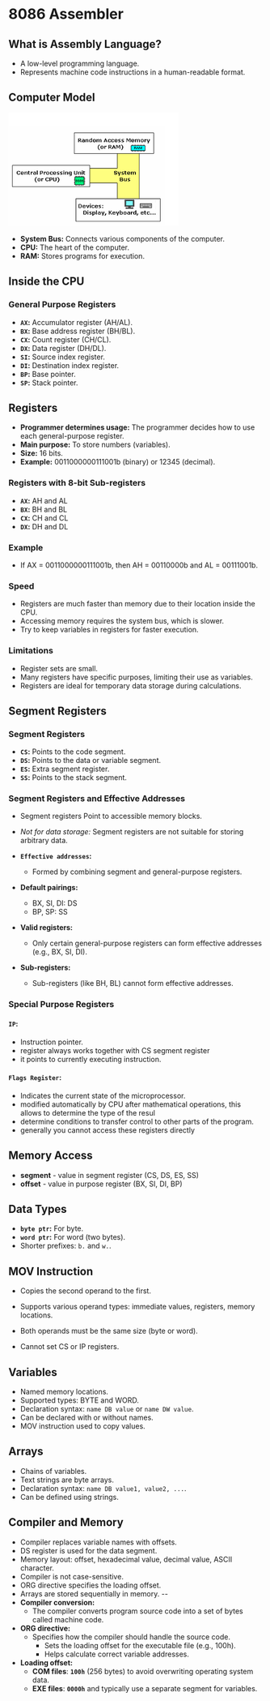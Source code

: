 # 8086 Assembler

## What is Assembly Language?
* A low-level programming language.
* Represents machine code instructions in a human-readable format.

## Computer Model

<img src="Screenshot 2024-09-17 182753.png"> 

* **System Bus:** Connects various components of the computer.
* **CPU:** The heart of the computer.
* **RAM:** Stores programs for execution.

## Inside the CPU
### General Purpose Registers
* **`AX`:** Accumulator register (AH/AL).
* **`BX`:** Base address register (BH/BL).
* **`CX`:** Count register (CH/CL).
* **`DX`:** Data register (DH/DL).
* **`SI`:** Source index register.
* **`DI`:** Destination index register.
* **`BP`:** Base pointer.
* **`SP`:** Stack pointer.

## Registers

* **Programmer determines usage:** The programmer decides how to use each general-purpose register.
* **Main purpose:** To store numbers (variables).
* **Size:** 16 bits.
* **Example:** 0011000000111001b (binary) or 12345 (decimal).

### Registers with 8-bit Sub-registers
* **`AX`:** AH and AL
* **`BX`:** BH and BL
* **`CX`:** CH and CL
* **`DX`:** DH and DL

### Example
* If AX = 0011000000111001b, then AH = 00110000b and AL = 00111001b.

### Speed
* Registers are much faster than memory due to their location inside the CPU.
* Accessing memory requires the system bus, which is slower.
* Try to keep variables in registers for faster execution.

### Limitations
* Register sets are small.
* Many registers have specific purposes, limiting their use as variables.
* Registers are ideal for temporary data storage during calculations.

## Segment Registers

### Segment Registers
* **`CS`:** Points to the code segment.
* **`DS`:** Points to the data or variable segment.
* **`ES`:** Extra segment register.
* **`SS`:** Points to the stack segment.

### Segment Registers and Effective Addresses

* Segment registers Point to accessible memory blocks.
* *Not for data storage:* Segment registers are not suitable for storing arbitrary data.
* **`Effective addresses`:** 
  * Formed by combining segment and general-purpose registers.

* **Default pairings:**
    * BX, SI, DI: DS
    * BP, SP: SS
* **Valid registers:** 
  * Only certain general-purpose registers can form effective addresses (e.g., BX, SI, DI).
* **Sub-registers:** 
  * Sub-registers (like BH, BL) cannot form effective addresses.

### Special Purpose Registers
#### **`IP`:** 
 * Instruction pointer.
 * register always works together with CS segment register
 * it points to currently executing instruction.
#### **`Flags Register`:** 
 * Indicates the current state of the microprocessor.
 * modified automatically by CPU after mathematical operations, this allows to determine the type of the resul
 * determine conditions to transfer control to other parts of the program.
 * generally you cannot access these registers directly

## Memory Access
* **segment** - value in segment register (CS, DS, ES, SS)
* **offset** - value in purpose register (BX, SI, DI, BP)
## Data Types
* **`byte ptr`:** For byte.
* **`word ptr`:** For word (two bytes).
* Shorter prefixes: `b.` and `w.`.

## MOV Instruction
* Copies the second operand to the first.
* Supports various operand types: immediate values, registers, memory locations.
* Both operands must be the same size (byte or word).

* Cannot set CS or IP registers.

## Variables
* Named memory locations.
* Supported types: BYTE and WORD.
* Declaration syntax: `name DB value` or `name DW value`.
* Can be declared with or without names.
* MOV instruction used to copy values.

## Arrays
* Chains of variables.
* Text strings are byte arrays.
* Declaration syntax: `name DB value1, value2, ...`.
* Can be defined using strings.

## Compiler and Memory
* Compiler replaces variable names with offsets.
* DS register is used for the data segment.
* Memory layout: offset, hexadecimal value, decimal value, ASCII character.
* Compiler is not case-sensitive.
* ORG directive specifies the loading offset.
* Arrays are stored sequentially in memory.
--
* **Compiler conversion:** 
  * The compiler converts program source code into a set of bytes called machine code.
* **ORG directive:** 
  * Specifies how the compiler should handle the source code.
    * Sets the loading offset for the executable file (e.g., 100h).
    * Helps calculate correct variable addresses.
* **Loading offset:**
    * **COM files**: **`100h`** (256 bytes) to avoid overwriting operating system data.
    * **EXE files**: **`0000h`** and typically use a separate segment for variables.